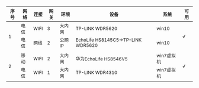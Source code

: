 <!--
 * @Author: snltty
 * @Date: 2021-09-03 14:44:55
 * @LastEditors: snltty
 * @LastEditTime: 2021-09-03 23:25:00
 * @version: v1.0.0
 * @Descripttion: 功能说明
 * @FilePath: \client.web.vue3\src\views\about\env.md
-->
<table style="width:100%;font-size:12px;">
    <thead>
        <tr>
            <th>序号</th>
            <th>网络</th>
            <th>连接</th>
            <th>网关</th>
            <th>环境</th>
            <th>设备</th>
            <th>系统</th>
            <th>可用</th>
        </tr>
    </thead>
    <tbody>
        <tr>
            <td rowspan="3">1</td>
            <td>电信</td>
            <td>WIFI</td>
            <td>3</td>
            <td>大内网</td>
            <td>TP-LINK WDR5620</td>
            <td>win10</td>
            <td rowspan="3">√</td>
        </tr>
        <tr>
            <td>电信</td>
            <td>网线</td>
            <td>2</td>
            <td>公网IP</td>
            <td>EchoLife HS8145C5->TP-LINK WDR5620</td>
            <td>win10</td>
        </tr>
        <tr>
            <td colspan="6"></td>
        </tr>
        <tr>
            <td rowspan="3">2</td>
            <td>移动</td>
            <td>WIFI</td>
            <td>2</td>
            <td>大内网</td>
            <td>华为EchoLife HS8546V5</td>
            <td>win7虚拟机</td>
            <td rowspan="3">√</td>
        </tr>
        <tr>
            <td>电信</td>
            <td>WIFI</td>
            <td>1</td>
            <td>大内网</td>
            <td>TP-LINK WDR4310</td>
            <td>win7虚拟机</td>
        </tr>
         <tr>
            <td colspan="6"></td>
        </tr>
    </tbody>
</table>
